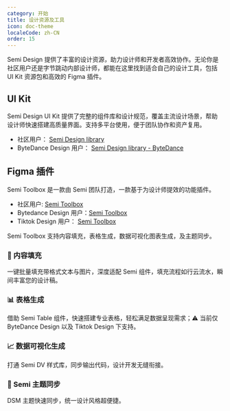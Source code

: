 ```yaml
---
category: 开始
title: 设计资源及工具
icon: doc-theme
localeCode: zh-CN
order: 15
---
```


Semi Design 提供了丰富的设计资源，助力设计师和开发者高效协作。无论你是社区用户还是字节跳动内部设计师，都能在这里找到适合自己的设计工具，包括 UI Kit 资源包和高效的 Figma 插件。

## UI Kit
Semi Design UI Kit 提供了完整的组件库和设计规范，覆盖主流设计场景，帮助设计师快速搭建高质量界面。支持多平台使用，便于团队协作和资产复用。
- 社区用户： [Semi Design library](https://www.figma.com/community/file/1509783980598707066/semi-design-library)
- ByteDance Design 用户： [Semi Design library - ByteDance](https://www.figma.com/design/81rCf36kFTcxedsGgAibzd/Semi-Design--Base-?t=uy6hMwE8gwGgijZF-0)

## Figma 插件
Semi Toolbox 是一款由 Semi 团队打造，一款基于为设计师提效的功能插件。
- 社区用户: [Semi Toolbox](https://www.figma.com/community/plugin/1450409416307888169/semi-toolbox)
- Bytedance Design 用户：[Semi Toolbox](https://www.figma.com/community/plugin/1435200322193309779)
- Tiktok Design 用户： [Semi Toolbox](https://www.figma.com/community/plugin/1435204511882469475)

Semi Toolbox 支持内容填充，表格生成，数据可视化图表生成，及主题同步。

### 📝 内容填充

一键批量填充带格式文本与图片，深度适配 Semi 组件，填充流程如行云流水，瞬间丰富您的设计稿。<br />
<MyImage src="https://lf3-static.bytednsdoc.com/obj/eden-cn/ptlz_zlp/ljhwZthlaukjlkulzlp/figma-toolbox/docs/content-fill.gif" width="885" />


### 📊 表格生成
借助 Semi Table 组件，快速搭建专业表格，轻松满足数据呈现需求；⚠️ 当前仅 ByteDance Design 以及 Tiktok Design 下支持。<br />
<MyImage src="https://lf3-static.bytednsdoc.com/obj/eden-cn/ptlz_zlp/ljhwZthlaukjlkulzlp/figma-toolbox/docs/dv.gif" width="885"  />


### 📈 数据可视化生成

打通 Semi DV 样式库，同步输出代码，设计开发无缝衔接。<br />
<MyImage src="https://lf3-static.bytednsdoc.com/obj/eden-cn/ptlz_zlp/ljhwZthlaukjlkulzlp/figma-toolbox/docs/dv.gif" width="885" />


### 🎨 Semi 主题同步

DSM 主题快速同步，统一设计风格超便捷。<br/>
<MyImage src="https://lf3-static.bytednsdoc.com/obj/eden-cn/ptlz_zlp/ljhwZthlaukjlkulzlp/figma-toolbox/docs/themeSync.jpeg" width="387"  />